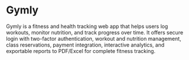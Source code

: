 # Gymly
Gymly is a fitness and health tracking web app that helps users log workouts, monitor nutrition, and track progress over time. It offers secure login with two-factor authentication, workout and nutrition management, class reservations, payment integration, interactive analytics, and exportable reports to PDF/Excel for complete fitness tracking.
